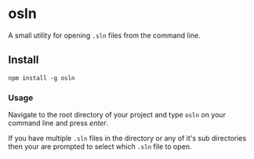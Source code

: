 # osln
A small utility for opening `.sln` files from the command line.

## Install
````
npm install -g osln
````

### Usage
Navigate to the root directory of your project and type `osln` on your command line and press _enter_.

If you have multiple `.sln` files in the directory or any of it's sub directories then your are prompted to select which `.sln` file to open.